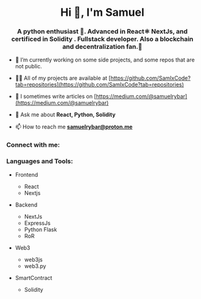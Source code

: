 <h1 align="center">Hi 👋, I'm Samuel</h1>
<h3 align="center">A python enthusiast 🐍. Advanced in React⚛️ NextJs, and certificed in Solidity . Fullstack developer. Also a blockchain and decentralization fan.👾</h3>

- 🔭 I’m currently working on some side projects, and some repos that are not public.


- 👨‍💻 All of my projects are available at [https://github.com/SamIxCode?tab=repositories](https://github.com/SamIxCode?tab=repositories)

- 📝 I sometimes write articles on [https://medium.com/@samuelrybar](https://medium.com/@samuelrybar)

- 💬 Ask me about **React, Python, Solidity**

- 📫 How to reach me **samuelrybar@proton.me**

<h3 align="left">Connect with me:</h3>
<p align="left">
</p>

<h3 align="left">Languages and Tools:</h3>

* Frontend
  * React
  * Nextjs

* Backend
  * NextJs
  * ExpressJs
  * Python Flask
  * RoR
 
* Web3
  * web3js
  * web3.py

* SmartContract
  * Solidity
